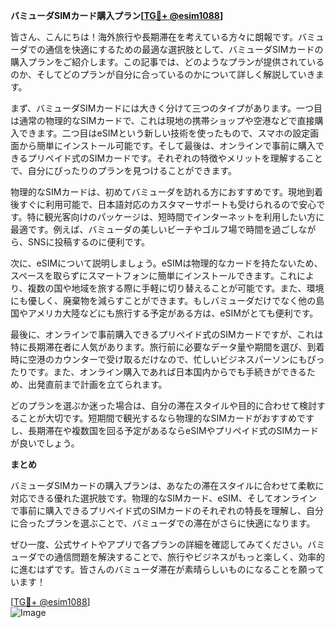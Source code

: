 **バミューダSIMカード購入プラン[[TG💪+ @esim1088](https://t.me/s/esim1088)]**

皆さん、こんにちは！海外旅行や長期滞在を考えている方々に朗報です。バミューダでの通信を快適にするための最適な選択肢として、バミューダSIMカードの購入プランをご紹介します。この記事では、どのようなプランが提供されているのか、そしてどのプランが自分に合っているのかについて詳しく解説していきます。

まず、バミューダSIMカードには大きく分けて三つのタイプがあります。一つ目は通常の物理的なSIMカードで、これは現地の携帯ショップや空港などで直接購入できます。二つ目はeSIMという新しい技術を使ったもので、スマホの設定画面から簡単にインストール可能です。そして最後は、オンラインで事前に購入できるプリペイド式のSIMカードです。それぞれの特徴やメリットを理解することで、自分にぴったりのプランを見つけることができます。

物理的なSIMカードは、初めてバミューダを訪れる方におすすめです。現地到着後すぐに利用可能で、日本語対応のカスタマーサポートも受けられるので安心です。特に観光客向けのパッケージは、短時間でインターネットを利用したい方に最適です。例えば、バミューダの美しいビーチやゴルフ場で時間を過ごしながら、SNSに投稿するのに便利です。

次に、eSIMについて説明しましょう。eSIMは物理的なカードを持たないため、スペースを取らずにスマートフォンに簡単にインストールできます。これにより、複数の国や地域を旅する際に手軽に切り替えることが可能です。また、環境にも優しく、廃棄物を減らすことができます。もしバミューダだけでなく他の島国やアメリカ大陸などにも旅行する予定がある方は、eSIMがとても便利です。

最後に、オンラインで事前購入できるプリペイド式のSIMカードですが、これは特に長期滞在者に人気があります。旅行前に必要なデータ量や期間を選び、到着時に空港のカウンターで受け取るだけなので、忙しいビジネスパーソンにもぴったりです。また、オンライン購入であれば日本国内からでも手続きができるため、出発直前まで計画を立てられます。

どのプランを選ぶか迷った場合は、自分の滞在スタイルや目的に合わせて検討することが大切です。短期間で観光するなら物理的なSIMカードがおすすめですし、長期滞在や複数国を回る予定があるならeSIMやプリペイド式のSIMカードが良いでしょう。

**まとめ**

バミューダSIMカードの購入プランは、あなたの滞在スタイルに合わせて柔軟に対応できる優れた選択肢です。物理的なSIMカード、eSIM、そしてオンラインで事前に購入できるプリペイド式のSIMカードのそれぞれの特長を理解し、自分に合ったプランを選ぶことで、バミューダでの滞在がさらに快適になります。

ぜひ一度、公式サイトやアプリで各プランの詳細を確認してみてください。バミューダでの通信問題を解決することで、旅行やビジネスがもっと楽しく、効率的に進むはずです。皆さんのバミューダ滞在が素晴らしいものになることを願っています！

[[TG💪+ @esim1088](https://t.me/s/esim1088)]  
![Image](https://i.postimg.cc/Y0z9fWf4/image.png)